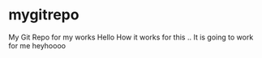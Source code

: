 # mygitrepo
My Git Repo for my works
Hello How it works for this ..
It is going to work for me heyhoooo
